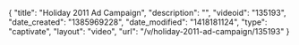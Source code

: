{
    "title": "Holiday 2011 Ad Campaign",
    "description": "",
    "videoid": "135193",
    "date_created": "1385969228",
    "date_modified": "1418181124",
    "type": "captivate",
    "layout": "video",
    "url": "\/v\/holiday-2011-ad-campaign\/135193"
}